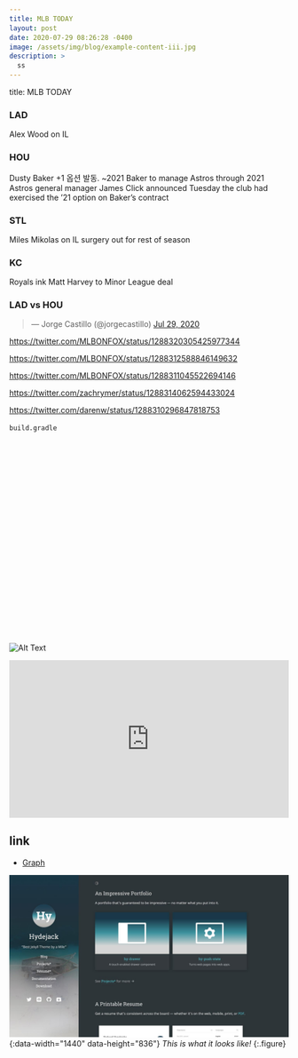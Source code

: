 ```yaml
---
title: MLB TODAY
layout: post
date: 2020-07-29 08:26:28 -0400
image: /assets/img/blog/example-content-iii.jpg
description: >
  ss
---
```


title: MLB TODAY

### LAD
Alex Wood on IL

### HOU
Dusty Baker +1 옵션 발동. ~2021
Baker to manage Astros through 2021
Astros general manager James Click announced Tuesday the club had exercised the ’21 option on Baker’s contract

### STL
Miles Mikolas on IL
surgery out for rest of season

### KC
Royals ink Matt Harvey to Minor League deal

### LAD vs HOU  
<script async src="//platform.twitter.com/widgets.js" charset="utf-8"></script>
<blockquote class="twitter-tweet" data-lang="en">
  &mdash; Jorge Castillo (@jorgecastillo)
  <a href="https://twitter.com/jorgecastillo/status/1288313344001269760">Jul 29, 2020</a>
</blockquote>

https://twitter.com/MLBONFOX/status/1288320305425977344

https://twitter.com/MLBONFOX/status/1288312588846149632

https://twitter.com/MLBONFOX/status/1288311045522694146

https://twitter.com/zachrymer/status/1288314062594433024

https://twitter.com/darenw/status/1288310296847818753




















`build.gradle`
```























```

![Alt Text](https://media.giphy.com/media/vFKqnCdLPNOKc/giphy.gif)

<style>.embed-container { position: relative; padding-bottom: 56.25%; height: 0; overflow: hidden; max-width: 100%; } .embed-container iframe, .embed-container object, .embed-container embed { position: absolute; top: 0; left: 0; width: 100%; height: 100%; }</style><div class='embed-container'><iframe src='https://www.youtube.com/embed/5yfB8-N57xY' frameborder='0' allowfullscreen></iframe></div>

## link
* [Graph]

[Graph]: https://gmlwjd9405.github.io/2018/08/13/data-structure-graph.html

![Dark Mode](/assets/img/blog/dark-mode.jpg){:data-width="1440" data-height="836"}
*This is what it looks like!*
{:.figure}
